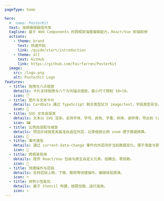 ```yaml
---
pageType: home

hero:
  #  name: PosterKit
  text: 海报编辑器组件库
  tagline: 基于 Web Components 的跨框架海报编辑能力，React/Vue 即插即用
  actions:
    - theme: brand
      text: 快速开始
      link: /guide/start/introduction
    - theme: alt
      text: GitHub
      link: https://github.com/Fairfarren/PosterKit
  image:
    src: /logo.png
    alt: PosterKit Logo
features:
  - title: 拖拽与八点缩放
    details: 卡片支持拖拽与八个方向锚点缩放，最小尺寸限制 10×10。
    icon: ✋
  - title: 图片与文本卡片
    details: CardData 通过 TypeScript 联合类型区分 image/text，字段类型安全。
    icon: 🧩
  - title: SVG 文本高保真
    details: 文本以 SVG 渲染，支持字体、字号、颜色、字重、斜体、装饰等，导出到 Canvas 生成海报。
    icon: 🖼️
  - title: 比例自适配与缩放
    details: 预览区域按宽高基准自适应外层，记录缩放比例 zoom 便于数据换算。
    icon: 🔎
  - title: 事件通信
    details: 通过 current-data-change 事件向外层同步当前数据变化，便于落盘与联动。
    icon: 🔔
  - title: 跨框架易用
    details: 提供 React/Vue 包装与原生自定义元素，低耦合、零依赖。
    icon: 🔗
  - title: 快捷操作与层级
    details: 支持层级上移、下移、删除等快捷操作，编辑体验顺滑。
    icon: ⌨️
  - title: 体积小性能优
    details: 基于 Stencil 构建，按需加载、运行高效。
    icon: ⚡
---
```

